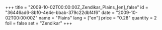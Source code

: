 +++
title = "2009-10-02T00:00:00Z_Zendikar_Plains_[en]_false"
id = "36446ad6-8bf0-4e4e-bbab-379c22dbf4f6"
date = "2009-10-02T00:00:00Z"
name = "Plains"
lang = ["en"]
price = "0.28"
quantity = 2
foil = false
set = "Zendikar"
+++
